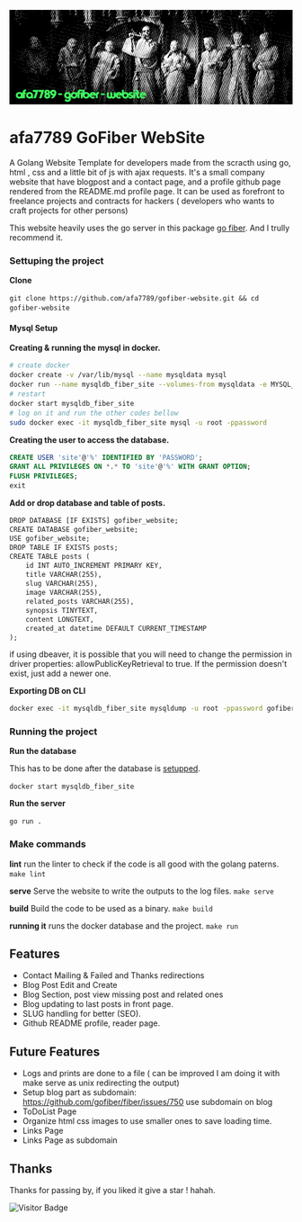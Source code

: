 ![Theme Image](resources/banner.png)
# afa7789 GoFiber WebSite

A Golang Website Template for developers made from the scracth using go, html , css and a little bit of js with ajax requests. It's a small company website that have blogpost and a contact page, and a profile github page rendered from the README.md profile page. It can be used as forefront to freelance projects and contracts for hackers ( developers who wants to craft projects for other persons)

This website heavily uses the go server in this package [go fiber](https://gofiber.io/). And I trully recommend it.

### Settuping the project

__Clone__

`git clone https://github.com/afa7789/gofiber-website.git && cd gofiber-website`
#### Mysql Setup

__Creating & running the mysql in docker.__
```sh
# create docker
docker create -v /var/lib/mysql --name mysqldata mysql
docker run --name mysqldb_fiber_site --volumes-from mysqldata -e MYSQL_ROOT_PASSWORD=password -p 3306:3306 -d mysql:latest
# restart
docker start mysqldb_fiber_site
# log on it and run the other codes bellow
sudo docker exec -it mysqldb_fiber_site mysql -u root -ppassword
```

__Creating the user to access the database.__
```sql
CREATE USER 'site'@'%' IDENTIFIED BY 'PASSWORD';
GRANT ALL PRIVILEGES ON *.* TO 'site'@'%' WITH GRANT OPTION;
FLUSH PRIVILEGES;
exit
```

__Add or drop database and table of posts.__
```
DROP DATABASE [IF EXISTS] gofiber_website;
CREATE DATABASE gofiber_website;
USE gofiber_website;
DROP TABLE IF EXISTS posts;
CREATE TABLE posts (
    id INT AUTO_INCREMENT PRIMARY KEY,
    title VARCHAR(255),
    slug VARCHAR(255),
    image VARCHAR(255),
    related_posts VARCHAR(255),
    synopsis TINYTEXT,
    content LONGTEXT,
    created_at datetime DEFAULT CURRENT_TIMESTAMP
);
```

if using dbeaver, it is possible that you will need to change the permission in driver properties: allowPublicKeyRetrieval to true. If the permission doesn't exist, just add a newer one.

__Exporting DB on CLI__

```sh
docker exec -it mysqldb_fiber_site mysqldump -u root -ppassword gofiber_website > dump.sql
```

### Running the project

__Run the database__

This has to be done after the database is [setupped](#mysql-setup).

`docker start mysqldb_fiber_site`

__Run the server__

`go run .`

### Make commands

__lint__
run the linter to check if the code is all good with the golang paterns.
`make lint`

__serve__
Serve the website to write the outputs to the log files.
`make serve`

__build__
Build the code to be used as a binary.
`make build`

__running it__
runs the docker database and the project.
`make run`

## Features
- Contact Mailing & Failed and Thanks redirections
- Blog Post Edit and Create
- Blog Section, post view missing post and related ones
- Blog updating to last posts in front page.
- SLUG handling for better (SEO).
- Github README profile, reader page.

## Future Features
- Logs and prints are done to a file ( can be improved I am doing it with make serve as unix redirecting the output)
- Setup blog part as subdomain: https://github.com/gofiber/fiber/issues/750 use subdomain on blog
- ToDoList Page
- Organize html css images to use smaller ones to save loading time.
- Links Page 
- Links Page as subdomain

## Thanks

Thanks for passing by, if you liked it give a star ! hahah.

![Visitor Badge](https://visitor-badge.laobi.icu/badge?page_id=afa7789.gofiber-website)
